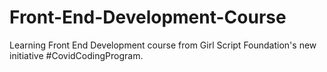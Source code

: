 # Front-End-Development-Course
Learning Front End Development course from Girl Script Foundation's new initiative #CovidCodingProgram.
